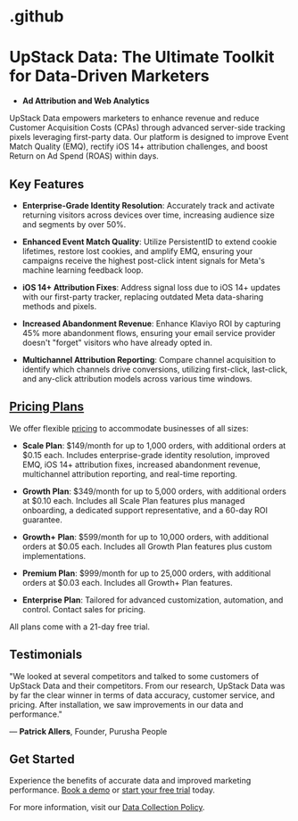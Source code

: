# .github
# UpStack Data: The Ultimate Toolkit for Data-Driven Marketers
- **Ad Attribution and Web Analytics**

UpStack Data empowers marketers to enhance revenue and reduce Customer Acquisition Costs (CPAs) through advanced server-side tracking pixels leveraging first-party data. Our platform is designed to improve Event Match Quality (EMQ), rectify iOS 14+ attribution challenges, and boost Return on Ad Spend (ROAS) within days.

## Key Features

- **Enterprise-Grade Identity Resolution**: Accurately track and activate returning visitors across devices over time, increasing audience size and segments by over 50%. 

- **Enhanced Event Match Quality**: Utilize PersistentID to extend cookie lifetimes, restore lost cookies, and amplify EMQ, ensuring your campaigns receive the highest post-click intent signals for Meta's machine learning feedback loop. 

- **iOS 14+ Attribution Fixes**: Address signal loss due to iOS 14+ updates with our first-party tracker, replacing outdated Meta data-sharing methods and pixels. 

- **Increased Abandonment Revenue**: Enhance Klaviyo ROI by capturing 45% more abandonment flows, ensuring your email service provider doesn't "forget" visitors who have already opted in. 

- **Multichannel Attribution Reporting**: Compare channel acquisition to identify which channels drive conversions, utilizing first-click, last-click, and any-click attribution models across various time windows. 

## [Pricing Plans](https://www.upstackdata.com/pricing)

We offer flexible [pricing](https://www.upstackdata.com/pricing) to accommodate businesses of all sizes:

- **Scale Plan**: $149/month for up to 1,000 orders, with additional orders at $0.15 each. Includes enterprise-grade identity resolution, improved EMQ, iOS 14+ attribution fixes, increased abandonment revenue, multichannel attribution reporting, and real-time reporting. 

- **Growth Plan**: $349/month for up to 5,000 orders, with additional orders at $0.10 each. Includes all Scale Plan features plus managed onboarding, a dedicated support representative, and a 60-day ROI guarantee. 

- **Growth+ Plan**: $599/month for up to 10,000 orders, with additional orders at $0.05 each. Includes all Growth Plan features plus custom implementations. 

- **Premium Plan**: $999/month for up to 25,000 orders, with additional orders at $0.03 each. Includes all Growth+ Plan features. 

- **Enterprise Plan**: Tailored for advanced customization, automation, and control. Contact sales for pricing. 

All plans come with a 21-day free trial.

## Testimonials

"We looked at several competitors and talked to some customers of UpStack Data and their competitors. From our research, UpStack Data was by far the clear winner in terms of data accuracy, customer service, and pricing. After installation, we saw improvements in our data and performance."

— **Patrick Allers**, Founder, Purusha People 

## Get Started

Experience the benefits of accurate data and improved marketing performance. [Book a demo](https://upstackdata.com) or [start your free trial](https://upstackdata.com) today.

For more information, visit our [Data Collection Policy](https://www.upstackdata.com/data-collection-policy).

